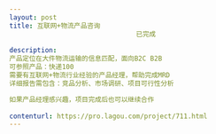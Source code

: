 ```yaml
---                
layout: post       
title: 互联网+物流产品咨询
                                已完成
           
description: 
产品定位在大件物流运输的信息匹配，面向B2C B2B
可参照产品：快递100
需要有互联网+物流行业经验的产品经理，帮助完成MRD
详细报告需包含：竞品分析、市场调研、项目可行性分析

如果产品经理感兴趣，项目完成后也可以继续合作
     
contenturl: https://pro.lagou.com/project/711.html      
---                 
```

